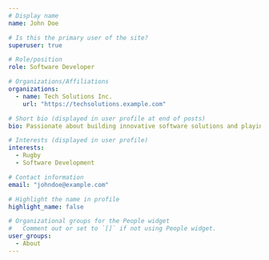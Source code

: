 ```yaml
---
# Display name
name: John Doe

# Is this the primary user of the site?
superuser: true

# Role/position
role: Software Developer

# Organizations/Affiliations
organizations:
  - name: Tech Solutions Inc.
    url: "https://techsolutions.example.com"

# Short bio (displayed in user profile at end of posts)
bio: Passionate about building innovative software solutions and playing rugby.

# Interests (displayed in user profile)
interests:
  - Rugby
  - Software Development

# Contact information
email: "johndoe@example.com"

# Highlight the name in profile
highlight_name: false

# Organizational groups for the People widget
#   Comment out or set to `[]` if not using People widget.
user_groups:
  - About
---
```

